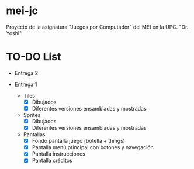 # mei-jc
Proyecto de la asignatura "Juegos por Computador" del MEI en la UPC.
"Dr. Yoshi"

# TO-DO List
- Entrega 2




- Entrega 1
    - Tiles
        - [x] Dibujados
        - [x] Diferentes versiones ensambladas y mostradas
    - Sprites
        - [x] Dibujados
        - [x] Diferentes versiones ensambladas y mostradas
    - Pantallas
        - [x] Fondo pantalla juego (botella + things)
        - [x] Pantalla menú principal con botones y navegación
        - [x] Pantalla instrucciones
        - [x] Pantalla créditos
